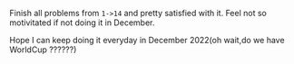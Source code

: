 
Finish all problems from `1->14` and pretty satisfied with it.
Feel not so motivitated if not doing it in December.

Hope I can keep doing it everyday in December 2022(oh wait,do we have WorldCup ??????)